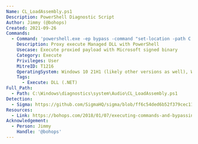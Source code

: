 ```yaml
---
Name: CL_LoadAssembly.ps1
Description: PowerShell Diagnostic Script
Author: Jimmy (@bohops)
Created: 2021-09-26
Commands:
  - Command: 'powershell.exe -ep bypass -command "set-location -path C:\Windows\diagnostics\system\Audio; import-module .\CL_LoadAssembly.ps1; LoadAssemblyFromPath ..\..\..\..\testing\fun.dll;[Program]::Fun()"'
    Description: Proxy execute Managed DLL with PowerShell
    Usecase: Execute proxied payload with Microsoft signed binary
    Category: Execute
    Privileges: User
    MitreID: T1216
    OperatingSystem: Windows 10 21H1 (likely other versions as well), Windows 11
    Tags:
      - Execute: DLL (.NET)
Full_Path:
  - Path: C:\Windows\diagnostics\system\Audio\CL_LoadAssembly.ps1
Detection:
  - Sigma: https://github.com/SigmaHQ/sigma/blob/ff6c54ded6b52f379cec11fe17c1ccb956faa660/rules/windows/process_creation/proc_creation_win_lolbas_cl_loadassembly.yml
Resources:
  - Link: https://bohops.com/2018/01/07/executing-commands-and-bypassing-applocker-with-powershell-diagnostic-scripts/
Acknowledgement:
  - Person: Jimmy
    Handle: '@bohops'
---
```

